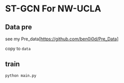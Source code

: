 # ST-GCN For NW-UCLA

## Data pre

see my Pre_data[https://github.com/ben0i0d/Pre_Data]

copy to `data`

## train

`python main.py`
